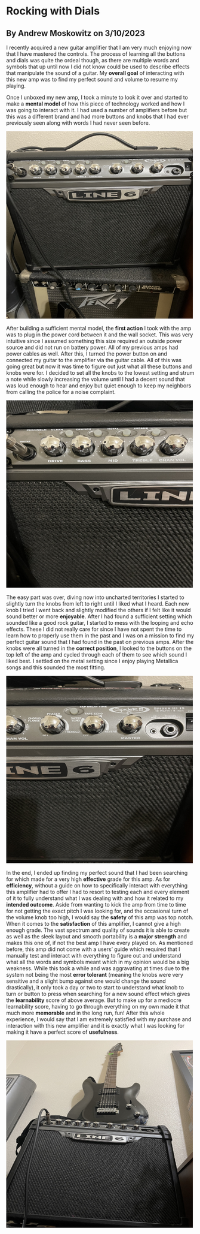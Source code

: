 # Rocking with Dials

## By Andrew Moskowitz on 3/10/2023

I recently acquired a new guitar amplifier that I am very much enjoying now that I have mastered the controls. The process of learning all the buttons and dials was quite the ordeal though, as there are multiple words and symbols that up until now I did not know could be used to describe effects that manipulate the sound of a guitar. My **overall goal** of interacting with this new amp was to find my perfect sound and volume to resume my playing. 

Once I unboxed my new amp, I took a minute to look it over and started to make a **mental model** of how this piece of technology worked and how I was going to interact with it. I had used a number of amplifiers before but this was a different brand and had more buttons and knobs that I had ever previously seen along with words I had never seen before. 

<img src="/j01/Face_Of_Amp.jpg" width="500" height="500">

After building a sufficient mental model, the **first action** I took with the amp was to plug in the power cord between it and the wall socket. This was very intuitive since I assumed something this size required an outside power source and did not run on battery power. All of my previous amps had power cables as well. After this, I turned the power button on and connected my guitar to the amplifier via the guitar cable. All of this was going great but now it was time to figure out just what all these buttons and knobs were for. I decided to set all the knobs to the lowest setting and strum a note while slowly increasing the volume until I had a decent sound that was loud enough to hear and enjoy but quiet enough to keep my neighbors from calling the police for a noise complaint. 

<img src="Sound_Effects.jpg" width="500" height="500">

The easy part was over, diving now into uncharted territories I started to slightly turn the knobs from left to right until I liked what I heard. Each new knob I tried I went back and slightly modified the others if I felt like it would sound better or more **enjoyable**. After I had found a sufficient setting which sounded like a good rock guitar, I started to mess with the looping and echo effects. These I did not really care for since I have not spent the time to learn how to properly use them in the past and I was on a mission to find my perfect guitar sound that I had found in the past on previous amps. After the knobs were all turned in the **correct position**, I looked to the buttons on the top left of the amp and cycled through each of them to see which sound I liked best. I settled on the metal setting since I enjoy playing Metallica songs and this sounded the most fitting.

<img src="Other_Effects.jpg" width="500" height="500">

In the end, I ended up finding my perfect sound that I had been searching for which made for a very high **effective** grade for this amp. As for **efficiency**, without a guide on how to specifically interact with everything this amplifier had to offer I had to resort to testing each and every element of it to fully understand what I was dealing with and how it related to my **intended outcome**. Aside from wanting to kick the amp from time to time for not getting the exact pitch I was looking for, and the occasional turn of the volume knob too high, I would say the **safety** of this amp was top notch. When it comes to the **satisfaction** of this amplifier, I cannot give a high enough grade. The vast spectrum and quality of sounds it is able to create as well as the sleek layout and smooth portability is a **major strength** and makes this one of, if not the best amp I have every played on. As mentioned before, this amp did not come with a users’ guide which required that I manually test and interact with everything to figure out and understand what all the words and symbols meant which in my opinion would be a big weakness. While this took a while and was aggravating at times due to the system not being the most **error tolerant** (meaning the knobs were very sensitive and a slight bump against one would change the sound drastically), it only took a day or two to start to understand what knob to turn or button to press when searching for a new sound effect which gives the **learnability** score of above average. But to make up for a mediocre learnability score, having to go through everything on my own made it that much more **memorable** and in the long run, fun! After this whole experience, I would say that I am extremely satisfied with my purchase and interaction with this new amplifier and it is exactly what I was looking for making it have a perfect score of **usefulness**. 

<img src="Guitar_On_Amp.jpg" width="500" height="500">
